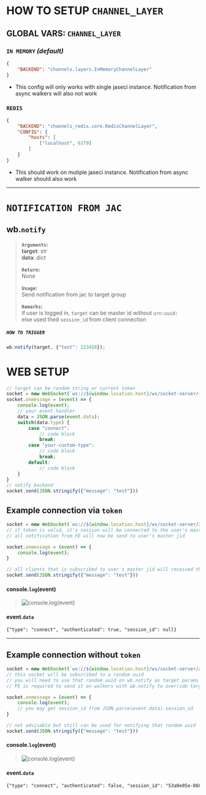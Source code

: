 # **HOW TO SETUP `CHANNEL_LAYER`**

## **GLOBAL VARS:** `CHANNEL_LAYER`
### **`IN MEMORY`** *(default)*
```json
{
    "BACKEND": "channels.layers.InMemoryChannelLayer"
}
```
- This config will only works with single jaseci instance. Notification from async walkers will also not work

### **`REDIS`**
```json
{
    "BACKEND": "channels_redis.core.RedisChannelLayer",
    "CONFIG": {
        "hosts": [
            ["localhost", 6379]
        ]
    }
}
```
- This should work on mutiple jaseci instance. Notification from async walker should also work
---
# **`NOTIFICATION FROM JAC`**
## wb.**`notify`**
> **`Arguments`:** \
> **target**: str \
> **data**: dict
>
> **`Return`:** \
> None
>
> **`Usage`:** \
> Send notification from jac to target group
>
> **`Remarks`:** \
> if user is logged in, `target` can be master id without `urn:uuid:` \
> else used thed `session_id` from client connection
##### **`HOW TO TRIGGER`**
```js
wb.notify(target, {"test": 123456});
```

# **WEB SETUP**
```js
// target can be random string or current token
socket = new WebSocket(`ws://${window.location.host}/ws/socket-server/{{target}}`)
socket.onmessage = (event) => {
    console.log(event);
    // your event handler
    data = JSON.parse(event.data);
    switch(data.type) {
        case "connect":
            // code block
            break;
        case "your-custom-type":
            // code block
            break;
        default:
            // code block
    }
}
// notify backend
socket.send(JSON.stringify({"message": "test"}))
```
## Example connection via `token`
```js
socket = new WebSocket(`ws://${window.location.host}/ws/socket-server/276a40aec1dffc48a25463c3e2545473b45a663364adf3a2f523b903aa254c9f`)
// if token is valid, it's session will be connected to the user's master jid
// all notification from FE will now be send to user's master jid

socket.onmessage = (event) => {
    console.log(event);
}

// all clients that is subscribed to user's master jid will received this notification
socket.send(JSON.stringify({"message": "test"}))
```
#### console.`log`(**event**)
> ![console.log(event)](https://user-images.githubusercontent.com/74129725/267296913-b7b4bdd7-d6c7-49c2-82fe-2d19491daa6c.png "console.log(event)")
#### event.`data`
```txt
{"type": "connect", "authenticated": true, "session_id": null}
```
---
## Example connection **without** `token`
```js
socket = new WebSocket(`ws://${window.location.host}/ws/socket-server/any-ranmdom-string`)
// this socket will be subscribed to a random uuid
// you will need to use that random uuid on wb.notify as target params
// FE is required to send it on walkers with wb.notify to override target

socket.onmessage = (event) => {
    console.log(event);
    // you may get session_id from JSON.parse(event.data).session_id
}

// not advisable but still can be used for notifying that random uuid
socket.send(JSON.stringify({"message": "test"}))
```
#### console.`log`(**event**)
> ![console.log(event)](https://user-images.githubusercontent.com/74129725/267294795-032a7d78-0124-4db5-bed7-5858e7d72774.png "console.log(event)")
#### event.`data`
```txt
{"type": "connect", "authenticated": false, "session_id": "53a0e05e-8689-4e87-984d-dbd4bad58c9d"}
```